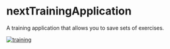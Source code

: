 # nextTrainingApplication
A training application that allows you to save sets of exercises.

<a href="https://ibb.co/VQ5yfsK"><img src="https://i.ibb.co/8dt31Hh/training.png" alt="training" border="0"></a>
